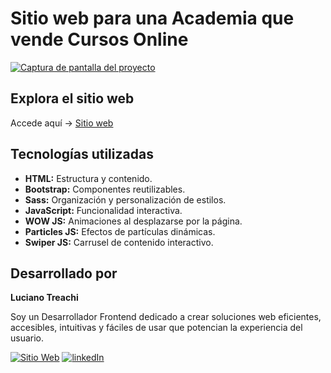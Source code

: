 # Sitio web para una Academia que vende Cursos Online

[![Captura de pantalla del proyecto](https://i.postimg.cc/PJ1xQz1C/website.jpg)](https://postimg.cc/vxHbQnqy)

## Explora el sitio web

Accede aquí → [Sitio web](https://academiaonline1.netlify.app/)

## Tecnologías utilizadas

- **HTML:** Estructura y contenido.
- **Bootstrap:** Componentes reutilizables.
- **Sass:** Organización y personalización de estilos.
- **JavaScript:** Funcionalidad interactiva.
- **WOW JS:** Animaciones al desplazarse por la página.
- **Particles JS:** Efectos de partículas dinámicas.
- **Swiper JS:** Carrusel de contenido interactivo.

## Desarrollado por

**Luciano Treachi**

Soy un Desarrollador Frontend dedicado a crear soluciones web eficientes, accesibles, intuitivas y fáciles de usar que potencian la experiencia del usuario.

[![Sitio Web](https://img.shields.io/badge/Sitio_Web-black?style=for-the-badge&logoColor=white)](https://lucianotreachi.vercel.app/)
[![linkedIn](https://img.shields.io/badge/LinkedIn-0077B5?style=for-the-badge&logoColor=white)](https://www.linkedin.com/in/luciano-treachi/)

